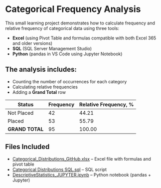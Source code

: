 # Categorical Frequency Analysis

This small learning project demonstrates how to calculate frequency and relative frequency of categorical data using three tools:

- **Excel** (using Pivot Table and formulas compatible with both Excel 365 and older versions)
- **SQL** (SQL Server Management Studio)
- **Python** (pandas in VS Code using Jupyter Notebook)

## The analysis includes:
- Counting the number of occurrences for each category
- Calculating relative frequencies
- Adding a **Grand Total** row

| Status           | Frequency | Relative Frequency, % |
|------------------|-----------|----------------------|
| Not Placed       | 42        | 44.21                |
| Placed           | 53        | 55.79                |
| **GRAND TOTAL** | 95        | 100.00               |


## Files Included
- [Categorical_Distributions_GitHub.xlsx](Categorical_Distributions_GitHub.xlsx) – Excel file with formulas and pivot table
- [Categorical Distributions SQL.sql](Categorical%20Distributions%20SQL.sql) – SQL script
- [DescriptiveStatistics_JUPYTER.ipynb](DescriptiveStatistics_JUPYTER.ipynb) – Python notebook (pandas + Jupyter)
